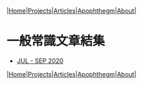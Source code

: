 |[Home](/README.md)|[Projects](/projects.md)|[Articles](/articles.md)|[Apophthegm](/apophthegm.md)|[About](/about.md)|

# 一般常識文章結集

- [JUL - SEP 2020](/cs-2020-jul-sep)  

|[Home](/README.md)|[Projects](/projects.md)|[Articles](/articles.md)|[Apophthegm](/apophthegm.md)|[About](/about.md)|
